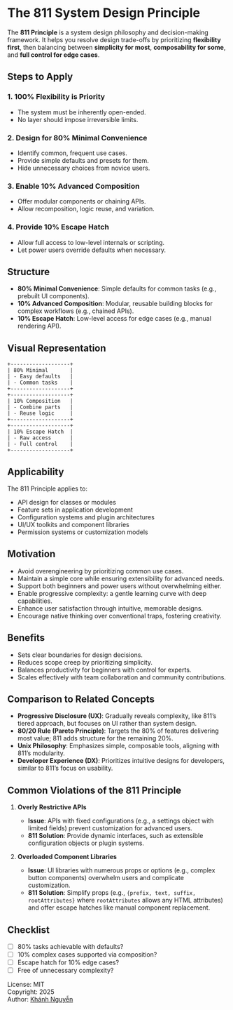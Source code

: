 # The 811 System Design Principle
The **811 Principle** is a system design philosophy and decision-making framework. It helps you resolve design trade-offs by prioritizing **flexibility first**, then balancing between **simplicity for most**, **composability for some**, and **full control for edge cases**.

## Steps to Apply
### 1. 100% Flexibility is Priority
- The system must be inherently open-ended.
- No layer should impose irreversible limits.
### 2. Design for 80% Minimal Convenience
- Identify common, frequent use cases.
- Provide simple defaults and presets for them.
- Hide unnecessary choices from novice users.

### 3. Enable 10% Advanced Composition
- Offer modular components or chaining APIs.
- Allow recomposition, logic reuse, and variation.

### 4. Provide 10% Escape Hatch
- Allow full access to low-level internals or scripting.
- Let power users override defaults when necessary.

## Structure

- **80% Minimal Convenience**: Simple defaults for common tasks (e.g., prebuilt UI components).
- **10% Advanced Composition**: Modular, reusable building blocks for complex workflows (e.g., chained APIs).
- **10% Escape Hatch**: Low-level access for edge cases (e.g., manual rendering API).

## Visual Representation

```pgsql
+-------------------+
| 80% Minimal       |
| - Easy defaults   |
| - Common tasks    |
+-------------------+
+-------------------+
| 10% Composition   |
| - Combine parts   |
| - Reuse logic     |
+-------------------+
+-------------------+
| 10% Escape Hatch  |
| - Raw access      |
| - Full control    |
+-------------------+
```
## Applicability

The 811 Principle applies to:
- API design for classes or modules
- Feature sets in application development
- Configuration systems and plugin architectures
- UI/UX toolkits and component libraries
- Permission systems or customization models

## Motivation
- Avoid overengineering by prioritizing common use cases.
- Maintain a simple core while ensuring extensibility for advanced needs.
- Support both beginners and power users without overwhelming either.
- Enable progressive complexity: a gentle learning curve with deep capabilities.
- Enhance user satisfaction through intuitive, memorable designs.
- Encourage native thinking over conventional traps, fostering creativity.

## Benefits
- Sets clear boundaries for design decisions.
- Reduces scope creep by prioritizing simplicity.
- Balances productivity for beginners with control for experts.
- Scales effectively with team collaboration and community contributions.

## Comparison to Related Concepts

- **Progressive Disclosure (UX)**: Gradually reveals complexity, like 811’s tiered approach, but focuses on UI rather than system design.
- **80/20 Rule (Pareto Principle)**: Targets the 80% of features delivering most value; 811 adds structure for the remaining 20%.
- **Unix Philosophy**: Emphasizes simple, composable tools, aligning with 811’s modularity.
- **Developer Experience (DX)**: Prioritizes intuitive designs for developers, similar to 811’s focus on usability.

## Common Violations of the 811 Principle

1. **Overly Restrictive APIs**
   - **Issue**: APIs with fixed configurations (e.g., a settings object with limited fields) prevent customization for advanced users.
   - **811 Solution**: Provide dynamic interfaces, such as extensible configuration objects or plugin systems.

2. **Overloaded Component Libraries**
   - **Issue**: UI libraries with numerous props or options (e.g., complex button components) overwhelm users and complicate customization.
   - **811 Solution**: Simplify props (e.g., `{prefix, text, suffix, rootAttributes}` where `rootAttributes` allows any HTML attributes) and offer escape hatches like manual component replacement.

## Checklist

- [ ] 80% tasks achievable with defaults?
- [ ] 10% complex cases supported via composition?
- [ ] Escape hatch for 10% edge cases?
- [ ] Free of unnecessary complexity?

License: MIT  
Copyright: 2025  
Author: [Khánh Nguyễn](https://github.com/huukhanhnguyen)
